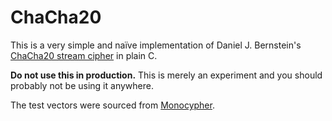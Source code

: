 # ChaCha20

This is a very simple and naïve implementation of Daniel J. Bernstein's [ChaCha20 stream cipher](https://en.wikipedia.org/wiki/Salsa20#ChaCha_variant) in plain C.

**Do not use this in production.** This is merely an experiment and you should probably not be using it anywhere.

The test vectors were sourced from [Monocypher](https://github.com/LoupVaillant/Monocypher/blob/3.1.1/tests/gen/vectors/chacha20).
